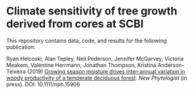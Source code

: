 # Climate sensitivity of tree growth derived from cores at SCBI

This repository contains data, code, and results for the following publication:

Ryan Helcoski, Alan Tepley, Neil Pederson, Jennifer McGarvey, Victoria Meakem, Valentine Herrmann, Jonathan Thompson, Kristina Anderson-Teixeira (2019) [Growing season moisture drives inter-annual variation in woody productivity of a temperate deciduous forest](https://nph.onlinelibrary.wiley.com/doi/10.1111/nph.15906). *New Phytologist* (in press). DOI: 10.1111/nph.15906

